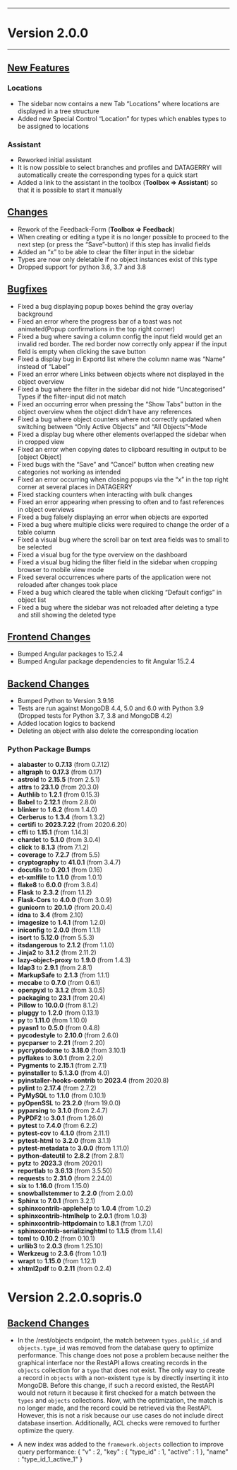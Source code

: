 <hr>

# Version 2.0.0

<hr>


## <ins>New Features</ins>


### Locations

- The sidebar now contains a new Tab “Locations” where locations are displayed in a tree structure
- Added new Special Control “Location” for types which enables types to be assigned to locations


### Assistant

- Reworked initial assistant
- It is now possible to select branches and profiles and DATAGERRY will automatically create the corresponding types for a quick start
- Added a link to the assistant in the toolbox (**Toolbox => Assistant**) so that it is possible to start it manually


## <ins>Changes</ins>

- Rework of the Feedback-Form (**Toolbox => Feedback**)
- When creating or editing a type it is no longer possible to proceed to the next step (or press the “Save”-button) if this step has invalid fields
- Added an “x” to be able to clear the filter input in the sidebar
- Types are now only deletable if no object instances exist of this type
- Dropped support for python 3.6, 3.7 and 3.8


## <ins>Bugfixes</ins>

- Fixed a bug displaying popup boxes behind the gray overlay background
- Fixed an error where the progress bar of a toast was not animated(Popup confirmations in the top right corner)
- Fixed a bug where saving a column config the input field would get an invalid red border. The red border now correctly only appear if the input field is empty when clicking the save button
- Fixed a display bug in Exportd list where the column name was “Name” instead of “Label” 
- Fixed an error where Links between objects where not displayed in the object overview
- Fixed a bug where the filter in the sidebar did not hide “Uncategorised” Types if the filter-input did not match
- Fixed an occurring error when pressing the “Show Tabs” button in the object overview when the object didn’t have any references 
- Fixed a bug where object counters where not correctly updated when switching between “Only Active Objects” and “All Objects”-Mode
- Fixed a display bug where other elements overlapped the sidebar when in cropped view
- Fixed an error when copying dates to clipboard resulting in output to be [object Object]
- Fixed bugs with the “Save” and “Cancel” button when creating new categories not working as intended
- Fixed an error occurring when closing popups via the “x” in the top right corner at several places in DATAGERRY
- Fixed stacking counters when interacting with bulk changes
- Fixed an error appearing when pressing to often and to fast references in object overviews
- Fixed a bug falsely displaying an error when objects are exported
- Fixed a bug where multiple clicks were required to change the order of a table column
- Fixed a visual bug where the scroll bar on text area fields was to small to be selected
- Fixed a visual bug for the type overview on the dashboard
- Fixed a visual bug hiding the filter field in the sidebar when cropping browser to mobile view mode
- Fixed several occurrences where parts of the application were not reloaded after changes took place
- Fixed a bug which cleared the table when clicking “Default configs” in object list
- Fixed a bug where the sidebar was not reloaded after deleting a type and still showing the deleted type


## <ins>Frontend Changes</ins>

- Bumped Angular packages to 15.2.4
- Bumped Angular package dependencies to fit Angular 15.2.4


## <ins>Backend Changes</ins>

- Bumped Python to Version 3.9.16
- Tests are run against MongoDB 4.4, 5.0 and 6.0 with Python 3.9 (Dropped tests for Python 3.7, 3.8 and MongoDB 4.2)
- Added location logics to backend
- Deleting an object with also delete the corresponding location


### Python Package Bumps

- **alabaster** to **0.7.13** (from 0.7.12)
- **altgraph** to **0.17.3** (from 0.17)
- **astroid** to **2.15.5** (from 2.5.1)
- **attrs** to **23.1.0** (from 20.3.0)
- **Authlib** to **1.2.1** (from 0.15.3)
- **Babel** to **2.12.1** (from 2.8.0)
- **blinker** to **1.6.2** (from 1.4.0)
- **Cerberus** to **1.3.4** (from 1.3.2)
- **certifi** to **2023.7.22** (from 2020.6.20)
- **cffi** to **1.15.1** (from 1.14.3)
- **chardet** to **5.1.0** (from 3.0.4)
- **click** to **8.1.3** (from 7.1.2)
- **coverage** to **7.2.7** (from 5.5)
- **cryptography** to **41.0.1** (from 3.4.7)
- **docutils** to **0.20.1** (from 0.16)
- **et-xmlfile** to **1.1.0** (from 1.0.1)
- **flake8** to **6.0.0** (from 3.8.4)
- **Flask** to **2.3.2** (from 1.1.2)
- **Flask-Cors** to **4.0.0** (from 3.0.9)
- **gunicorn** to **20.1.0** (from 20.0.4)
- **idna** to **3.4** (from 2.10)
- **imagesize** to **1.4.1** (from 1.2.0)
- **iniconfig** to **2.0.0** (from 1.1.1)
- **isort** to **5.12.0** (from 5.5.3)
- **itsdangerous** to **2.1.2** (from 1.1.0)
- **Jinja2** to **3.1.2** (from 2.11.2)
- **lazy-object-proxy** to **1.9.0** (from 1.4.3)
- **ldap3** to **2.9.1** (from 2.8.1)
- **MarkupSafe** to **2.1.3** (from 1.1.1)
- **mccabe** to **0.7.0** (from 0.6.1)
- **openpyxl** to **3.1.2** (from 3.0.5)
- **packaging** to **23.1** (from 20.4)
- **Pillow** to **10.0.0** (from 8.1.2)
- **pluggy** to **1.2.0** (from 0.13.1)
- **py** to **1.11.0** (from 1.10.0)
- **pyasn1** to **0.5.0** (from 0.4.8)
- **pycodestyle** to **2.10.0** (from 2.6.0)
- **pycparser** to **2.21** (from 2.20)
- **pycryptodome** to **3.18.0** (from 3.10.1)
- **pyflakes** to **3.0.1** (from 2.2.0)
- **Pygments** to **2.15.1** (from 2.7.1)
- **pyinstaller** to **5.1.3.0** (from 4.0)
- **pyinstaller-hooks-contrib** to **2023.4** (from 2020.8)
- **pylint** to **2.17.4** (from 2.7.2)
- **PyMySQL** to **1.1.0** (from 0.10.1)
- **pyOpenSSL** to **23.2.0** (from 19.0.0)
- **pyparsing** to **3.1.0** (from 2.4.7)
- **PyPDF2** to **3.0.1** (from 1.26.0)
- **pytest** to **7.4.0** (from 6.2.2)
- **pytest-cov** to **4.1.0** (from 2.11.1)
- **pytest-html** to **3.2.0** (from 3.1.1)
- **pytest-metadata** to **3.0.0** (from 1.11.0)
- **python-dateutil** to **2.8.2** (from 2.8.1)
- **pytz** to **2023.3** (from 2020.1)
- **reportlab** to **3.6.13** (from 3.5.50)
- **requests** to **2.31.0** (from 2.24.0)
- **six** to **1.16.0** (from 1.15.0)
- **snowballstemmer** to **2.2.0** (from 2.0.0)
- **Sphinx** to **7.0.1** (from 3.2.1)
- **sphinxcontrib-applehelp** to **1.0.4** (from 1.0.2)
- **sphinxcontrib-htmlhelp** to **2.0.1** (from 1.0.3)
- **sphinxcontrib-httpdomain** to **1.8.1** (from 1.7.0)
- **sphinxcontrib-serializinghtml** to **1.1.5** (from 1.1.4)
- **toml** to **0.10.2** (from 0.10.1)
- **urllib3** to **2.0.3** (from 1.25.10)
- **Werkzeug** to **2.3.6** (from 1.0.1)
- **wrapt** to **1.15.0** (from 1.12.1)
- **xhtml2pdf** to **0.2.11** (from 0.2.4)



# Version 2.2.0.sopris.0

## <ins>Backend Changes</ins>

- In the /rest/objects endpoint, the match between `types.public_id` and `objects.type_id` was removed from the database query to optimize performance. This change does not pose a problem because neither the graphical interface nor the RestAPI allows creating records in the `objects` collection for a `type` that does not exist. The only way to create a record in `objects` with a non-existent `type` is by directly inserting it into MongoDB. Before this change, if such a record existed, the RestAPI would not return it because it first checked for a match between the `types` and `objects` collections. Now, with the optimization, the match is no longer made, and the record could be retrieved via the RestAPI. However, this is not a risk because our use cases do not include direct database insertion. Additionally, ACL checks were removed to further optimize the query.

- A new index was added to the `framework.objects` collection to improve query performance:
    {
		"v" : 2,
		"key" : {
			"type_id" : 1,
			"active" : 1
		},
		"name" : "type_id_1_active_1"
	}
